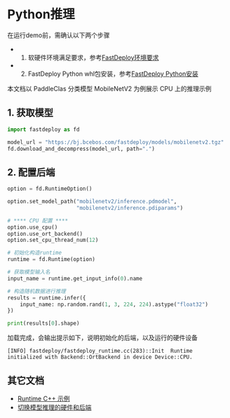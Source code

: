 # Python推理

在运行demo前，需确认以下两个步骤

- 1. 软硬件环境满足要求，参考[FastDeploy环境要求](../../../../../docs/cn/build_and_install/download_prebuilt_libraries.md)  
- 2. FastDeploy Python whl包安装，参考[FastDeploy Python安装](../../../../../docs/cn/build_and_install/download_prebuilt_libraries.md)

本文档以 PaddleClas 分类模型 MobileNetV2 为例展示 CPU 上的推理示例

## 1. 获取模型

``` python
import fastdeploy as fd

model_url = "https://bj.bcebos.com/fastdeploy/models/mobilenetv2.tgz"
fd.download_and_decompress(model_url, path=".")
```

## 2. 配置后端

``` python
option = fd.RuntimeOption()

option.set_model_path("mobilenetv2/inference.pdmodel",
                      "mobilenetv2/inference.pdiparams")

# **** CPU 配置 ****
option.use_cpu()
option.use_ort_backend()
option.set_cpu_thread_num(12)

# 初始化构造runtime
runtime = fd.Runtime(option)

# 获取模型输入名
input_name = runtime.get_input_info(0).name

# 构造随机数据进行推理
results = runtime.infer({
    input_name: np.random.rand(1, 3, 224, 224).astype("float32")
})

print(results[0].shape)
```
加载完成，会输出提示如下，说明初始化的后端，以及运行的硬件设备
```
[INFO] fastdeploy/fastdeploy_runtime.cc(283)::Init	Runtime initialized with Backend::OrtBackend in device Device::CPU.
```

## 其它文档

- [Runtime C++ 示例](../cpp)
- [切换模型推理的硬件和后端](../../../../../docs/cn/faq/how_to_change_backend.md)
